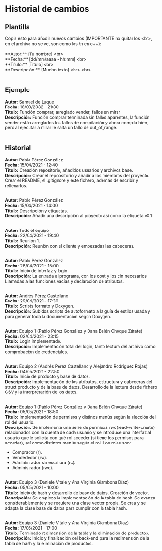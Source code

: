 # Historial de cambios
## Plantilla
Copia esto para añadir nuevos cambios (IMPORTANTE no quitar los \<br>, en el archivo no se ve, son como los \n en c++): <br> <br>
  \*\*Autor:** [Tu nombre] \<br> <br>
  \*\*Fecha:** [dd/mm/aaaa - hh:mm] \<br> <br>
  \*\*Título:** [Titulo] \<br> <br>
  \*\*Descripción:** [Mucho texto] \<br> \<br> <br> <br>
  
## Ejemplo

**Autor:** Samuel de Luque <br>
**Fecha:** 16/09/2032 - 21:30 <br>
**Título:** Función comprar, arreglado vender, fallos en mirar <br>
**Descripción:** Función comprar terminada sin fallos aparentes, la función vender están arreglados los fallos de compilación y ahora compila bien, pero al ejecutar a mirar le salta un fallo de out_of_range. <br> <br>


## Historial

**Autor:** Pablo Pérez González <br>
**Fecha:** 15/04/2021 - 12:40 <br>
**Título:** Creación repositorio, añadidos usuarios y archivos base. <br>
**Descripción:** Crear el repoositorio y añadir a los miembros del proyecto. Crear el README, el .gitignore y este fichero, además de escribir y rellenarlos. <br> <br>

**Autor:** Pablo Pérez González <br>
**Fecha:** 15/04/2021 - 14:00 <br>
**Título:** Descripción y etiquetas. <br>
**Descripción:** Añadir una descripción al proyecto así como la etiqueta v0.1 <br> <br>

**Autor:** Todo el equipo <br>
**Fecha:** 22/04/2021 - 19:40 <br>
**Título:** Reunión 1. <br>
**Descripción:** Reunión con el cliente y empezadas las cabeceras. <br> <br>


**Autor:** Pablo Pérez González <br>
**Fecha:** 26/04/2021 - 15:00 <br>
**Título:** Inicio de interfaz y login. <br>
**Descripción:** La entrada al programa, con los cout y los cin necesarios. Llamadas a las funciones vacías y declaración de atributos. <br> <br>


**Autor:** Andrés Pérez Castellano <br>
**Fecha:** 29/04/2021 - 17:30 <br>
**Título:** Scripts formato y Doxygen. <br>
**Descripción:** Subidos scripts de autoformato a la guía de estilos usada y para generar toda la documentación según Doxygen. <br> <br>


**Autor:** Equipo 1 (Pablo Pérez González y Dana Belén Choque Zárate)<br>
**Fecha:** 02/04/2021 - 23:15 <br>
**Título:** Login implementado. <br>
**Descripción:** Implementación total del login, tanto lectura del archivo como comprobación de credenciales. <br> <br>


**Autor:** Equipo 2 (Andrés Pérez Castellano y Alejandro Rodríguez Rojas)<br>
**Fecha:** 04/05/2021 - 22:50<br>
**Título:** Inicio de producto y base de datos.<br>
**Descripción:** Implementación de los atributos, estructura y cabeceras del struct producto y de la base de datos. Desarrollo de la lectura desde fichero CSV y la interpretación de los datos.<br><br>


**Autor:** Equipo 1 (Pablo Pérez González y Dana Belén Choque Zárate)<br>
**Fecha:** 05/05/2021 - 18:50<br>
**Título:** Implementación de permisos y distinos menús según la elección del rol del usuario.<br>
**Descripción:** Se implementa una serie de permisos rwc(read-write-create) relacionados con la cuenta de cada usuario y se introduce una interfaz al usuario que le solicita con qué rol acceder (si tiene los permisos para acceder), así como distintos menús según el rol. Los roles son:
* Comprador (r).
* Vendededor (rw).
* Administrador sin escritura (rc).
* Administrador (rwc). <br><br>


**Autor:** Equipo 3 (Daniele Vitale y Ana Virginia Giambona Díaz)<br>
**Fecha:** 05/05/2021 - 10:00<br>
**Título:** Inicio de hash y desarrollo de base de datos. Creación de vector.<br>
**Descripción:** Se empieza la implementación de la tabla de hash. Se avanza considerablemente y se requiere una clase vector propia. Se crea y se adapta la clase base de datos para cumplir con la tabla hash. <br><br>



**Autor:** Equipo 3 (Daniele Vitale y Ana Virginia Giambona Díaz) <br>
**Fecha:** 17/05/2021  - 17:00 <br>
**Título:** Terminado redimensión de la tabla y la eliminación de productos.  <br>
**Descripción:** Inicio y finalización del back-end para la redimensión de la tabla de hash y la eliminación de productos. <br> <br> 
